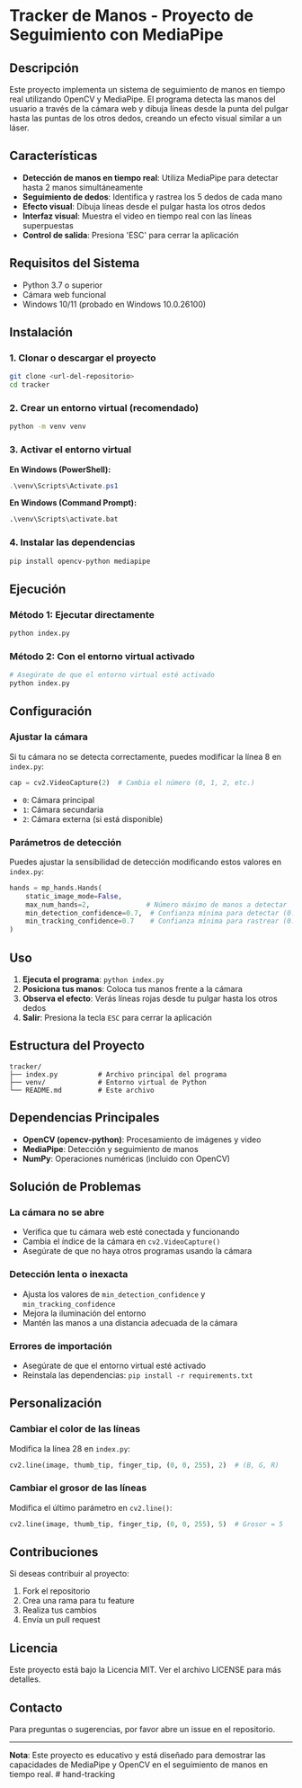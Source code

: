 # Tracker de Manos - Proyecto de Seguimiento con MediaPipe

## Descripción

Este proyecto implementa un sistema de seguimiento de manos en tiempo real utilizando OpenCV y MediaPipe. El programa detecta las manos del usuario a través de la cámara web y dibuja líneas desde la punta del pulgar hasta las puntas de los otros dedos, creando un efecto visual similar a un láser.

## Características

- **Detección de manos en tiempo real**: Utiliza MediaPipe para detectar hasta 2 manos simultáneamente
- **Seguimiento de dedos**: Identifica y rastrea los 5 dedos de cada mano
- **Efecto visual**: Dibuja líneas desde el pulgar hasta los otros dedos
- **Interfaz visual**: Muestra el video en tiempo real con las líneas superpuestas
- **Control de salida**: Presiona 'ESC' para cerrar la aplicación

## Requisitos del Sistema

- Python 3.7 o superior
- Cámara web funcional
- Windows 10/11 (probado en Windows 10.0.26100)

## Instalación

### 1. Clonar o descargar el proyecto

```bash
git clone <url-del-repositorio>
cd tracker
```

### 2. Crear un entorno virtual (recomendado)

```bash
python -m venv venv
```

### 3. Activar el entorno virtual

**En Windows (PowerShell):**
```powershell
.\venv\Scripts\Activate.ps1
```

**En Windows (Command Prompt):**
```cmd
.\venv\Scripts\activate.bat
```

### 4. Instalar las dependencias

```bash
pip install opencv-python mediapipe
```

## Ejecución

### Método 1: Ejecutar directamente

```bash
python index.py
```

### Método 2: Con el entorno virtual activado

```bash
# Asegúrate de que el entorno virtual esté activado
python index.py
```

## Configuración

### Ajustar la cámara

Si tu cámara no se detecta correctamente, puedes modificar la línea 8 en `index.py`:

```python
cap = cv2.VideoCapture(2)  # Cambia el número (0, 1, 2, etc.)
```

- `0`: Cámara principal
- `1`: Cámara secundaria
- `2`: Cámara externa (si está disponible)

### Parámetros de detección

Puedes ajustar la sensibilidad de detección modificando estos valores en `index.py`:

```python
hands = mp_hands.Hands(
    static_image_mode=False,
    max_num_hands=2,              # Número máximo de manos a detectar
    min_detection_confidence=0.7,  # Confianza mínima para detectar (0.0-1.0)
    min_tracking_confidence=0.7    # Confianza mínima para rastrear (0.0-1.0)
)
```

## Uso

1. **Ejecuta el programa**: `python index.py`
2. **Posiciona tus manos**: Coloca tus manos frente a la cámara
3. **Observa el efecto**: Verás líneas rojas desde tu pulgar hasta los otros dedos
4. **Salir**: Presiona la tecla `ESC` para cerrar la aplicación

## Estructura del Proyecto

```
tracker/
├── index.py          # Archivo principal del programa
├── venv/             # Entorno virtual de Python
└── README.md         # Este archivo
```

## Dependencias Principales

- **OpenCV (opencv-python)**: Procesamiento de imágenes y video
- **MediaPipe**: Detección y seguimiento de manos
- **NumPy**: Operaciones numéricas (incluido con OpenCV)

## Solución de Problemas

### La cámara no se abre
- Verifica que tu cámara web esté conectada y funcionando
- Cambia el índice de la cámara en `cv2.VideoCapture()`
- Asegúrate de que no haya otros programas usando la cámara

### Detección lenta o inexacta
- Ajusta los valores de `min_detection_confidence` y `min_tracking_confidence`
- Mejora la iluminación del entorno
- Mantén las manos a una distancia adecuada de la cámara

### Errores de importación
- Asegúrate de que el entorno virtual esté activado
- Reinstala las dependencias: `pip install -r requirements.txt`

## Personalización

### Cambiar el color de las líneas
Modifica la línea 28 en `index.py`:
```python
cv2.line(image, thumb_tip, finger_tip, (0, 0, 255), 2)  # (B, G, R)
```

### Cambiar el grosor de las líneas
Modifica el último parámetro en `cv2.line()`:
```python
cv2.line(image, thumb_tip, finger_tip, (0, 0, 255), 5)  # Grosor = 5
```

## Contribuciones

Si deseas contribuir al proyecto:
1. Fork el repositorio
2. Crea una rama para tu feature
3. Realiza tus cambios
4. Envía un pull request

## Licencia

Este proyecto está bajo la Licencia MIT. Ver el archivo LICENSE para más detalles.

## Contacto

Para preguntas o sugerencias, por favor abre un issue en el repositorio.

---

**Nota**: Este proyecto es educativo y está diseñado para demostrar las capacidades de MediaPipe y OpenCV en el seguimiento de manos en tiempo real. #   h a n d - t r a c k i n g  
 